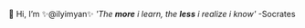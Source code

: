 👋 Hi, I’m ✨@ilyimyan✨
<i>'The <b>more</b> i learn, the <b>less</b> i realize i know'</i>
-Socrates

<!---
ilyimyan/ilyimyan is a ✨ special ✨ repository because its `README.md` (this file) appears on your GitHub profile.
You can click the Preview link to take a look at your changes.
--->
